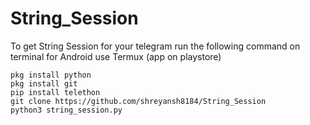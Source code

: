 # String_Session

To get String Session for your telegram run the following command on terminal for Android use Termux (app on playstore)
```
pkg install python
pkg install git
pip install telethon
git clone https://github.com/shreyansh8184/String_Session
python3 string_session.py
```
